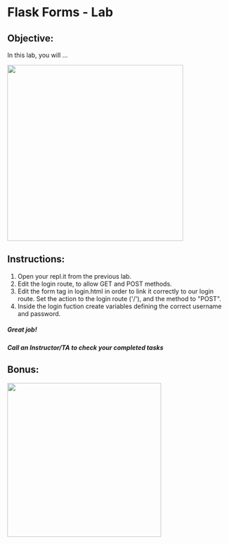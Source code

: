 # Flask Forms - Lab

## Objective: 
In this lab, you will ...





<img src="https://i.ytimg.com/vi/1IsL6g2ixak/maxresdefault.jpg" width="400">





## Instructions:
1. Open your repl.it from the previous lab.
2. Edit the login route, to allow GET and POST methods.
3. Edit the form tag in login.html in order to link it correctly to our login route. Set the action to the login route ('/'), and the method to "POST".
4. Inside the login fuction create variables defining the correct username and password.




##### Great job!
##### Call an Instructor/TA to check your completed tasks
 
 


## Bonus:

<img src="https://www.c-sharpcorner.com/UploadFile/201fc1/programming-in-java-using-the-mvc-architecture/Images/mvc%20framework.jpg" width="350">
